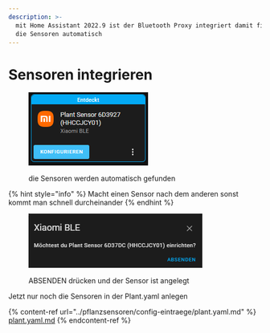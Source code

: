 ```yaml
---
description: >-
  mit Home Assistant 2022.9 ist der Bluetooth Proxy integriert damit findest du
  die Sensoren automatisch
---
```


# Sensoren integrieren

<figure><img src="../../../.gitbook/assets/image (9) (2) (1).png" alt=""><figcaption><p>die Sensoren werden automatisch gefunden</p></figcaption></figure>

{% hint style="info" %}
Macht einen Sensor nach dem anderen sonst kommt man schnell durcheinander
{% endhint %}

<figure><img src="../../../.gitbook/assets/image (3) (1) (2).png" alt=""><figcaption><p>ABSENDEN drücken und der Sensor ist angelegt</p></figcaption></figure>

Jetzt nur noch die Sensoren in der Plant.yaml anlegen

{% content-ref url="../pflanzsensoren/config-eintraege/plant.yaml.md" %}
[plant.yaml.md](../pflanzsensoren/config-eintraege/plant.yaml.md)
{% endcontent-ref %}
